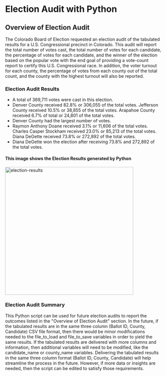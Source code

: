 # Election Audit with Python

## Overview of Election Audit
The Colorado Board of Election requested an election audit of the tabulated results for a U.S. Congressional precinct in Colorado. This audit will report the total number of votes cast, the total number of votes for each candidate, the percentage of votes for each candidate, and the winner of the election based on the popular vote with the end goal of providing a vote-count report to certify this U.S. Congressional race. In addition, the voter turnout for each county, the percentage of votes from each county out of the total count, and the county with the highest turnout will also be reported.

### Election Audit Results
* A total of 369,711 votes were cast in this election.
* Denver County received 82.8% or 306,055 of the total votes. Jefferson County received 10.5% or 38,855 of the total votes. Arapahoe County received 6.7% of total or 24,801 of the total votes.
* Denver County had the largest number of votes.
* Raymon Anthony Doane received 3.1% or 11,606 of the total votes. Charles Casper Stockham received 23.0% or 85,213 of the total votes. Diana DeGette received 73.8% or 272,892 of the total votes.
* Diana DeGette won the election after receiving 73.8% and 272,892 of the total votes. 

#### This image shows the Election Results generated by Python
<img width="413" alt="election-results" src="https://user-images.githubusercontent.com/91927712/141666320-f840f772-3e7c-4059-b290-0f1c09636d46.png">

### Election Audit Summary
This Python script can be used for future election audits to report the outcomes listed in the "Overview of Election Audit" section. In the future, if the tabulated results are in the same three column (Ballot ID, County, Candidate) CSV file format, then there would be minor modifications needed to the file_to_load and file_to_save variables in order to yield the same results. If the tabulated results are delivered with more columns and information, then additional variables will need to be modified, like the candidate_name or county_name variables. Delivering the tabulated results in the same three column format (Ballot ID, County, Candidate) will help streamline the process in the future. However, if more data or insights are needed, then the script can be edited to satisfy those requirements.
